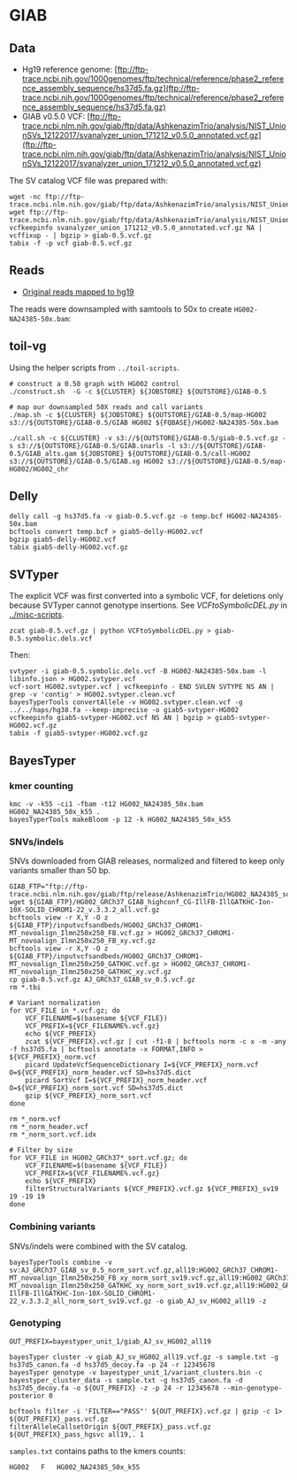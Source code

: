# GIAB

## Data

- Hg19 reference genome: [ftp://ftp-trace.ncbi.nih.gov/1000genomes/ftp/technical/reference/phase2_reference_assembly_sequence/hs37d5.fa.gz](ftp://ftp-trace.ncbi.nih.gov/1000genomes/ftp/technical/reference/phase2_reference_assembly_sequence/hs37d5.fa.gz)
- GIAB v0.5.0 VCF: [ftp://ftp-trace.ncbi.nlm.nih.gov/giab/ftp/data/AshkenazimTrio/analysis/NIST_UnionSVs_12122017/svanalyzer_union_171212_v0.5.0_annotated.vcf.gz](ftp://ftp-trace.ncbi.nlm.nih.gov/giab/ftp/data/AshkenazimTrio/analysis/NIST_UnionSVs_12122017/svanalyzer_union_171212_v0.5.0_annotated.vcf.gz)

The SV catalog VCF file was prepared with:

```
wget -nc ftp://ftp-trace.ncbi.nlm.nih.gov/giab/ftp/data/AshkenazimTrio/analysis/NIST_UnionSVs_12122017/svanalyzer_union_171212_v0.5.0_annotated.vcf.gz
wget ftp://ftp-trace.ncbi.nlm.nih.gov/giab/ftp/data/AshkenazimTrio/analysis/NIST_UnionSVs_12122017/svanalyzer_union_171212_v0.5.0_annotated.vcf.gz.tbi
vcfkeepinfo svanalyzer_union_171212_v0.5.0_annotated.vcf.gz NA | vcffixup - | bgzip > giab-0.5.vcf.gz
tabix -f -p vcf giab-0.5.vcf.gz
```

## Reads

- [Original reads mapped to hg19](ftp://ftp-trace.ncbi.nlm.nih.gov/giab/ftp/data/AshkenazimTrio/HG002_NA24385_son/NIST_HiSeq_HG002_Homogeneity-10953946/NHGRI_Illumina300X_AJtrio_novoalign_bams/HG002.hs37d5.300x.bam)

The reads were downsampled with samtools to 50x to create `HG002-NA24385-50x.bam`:

## toil-vg

Using the helper scripts from `../toil-scripts`.

```
# construct a 0.50 graph with HG002 control
./construct.sh  -G -c ${CLUSTER} ${JOBSTORE} ${OUTSTORE}/GIAB-0.5

# map our downsampled 50X reads and call variants
./map.sh -c ${CLUSTER} ${JOBSTORE} ${OUTSTORE}/GIAB-0.5/map-HG002 s3://${OUTSTORE}/GIAB-0.5/GIAB HG002 ${FQBASE}/HG002-NA24385-50x.bam

./call.sh -c ${CLUSTER} -v s3://${OUTSTORE}/GIAB-0.5/giab-0.5.vcf.gz -s s3://${OUTSTORE}/GIAB-0.5/GIAB.snarls -l s3://${OUTSTORE}/GIAB-0.5/GIAB_alts.gam ${JOBSTORE} ${OUTSTORE}/GIAB-0.5/call-HG002 s3://${OUTSTORE}/GIAB-0.5/GIAB.xg HG002 s3://${OUTSTORE}/GIAB-0.5/map-HG002/HG002_chr

```

## Delly

```
delly call -g hs37d5.fa -v giab-0.5.vcf.gz -o temp.bcf HG002-NA24385-50x.bam
bcftools convert temp.bcf > giab5-delly-HG002.vcf
bgzip giab5-delly-HG002.vcf
tabix giab5-delly-HG002.vcf.gz
```

## SVTyper

The explicit VCF was first converted into a symbolic VCF, for deletions only because SVTyper cannot genotype insertions.
See *VCFtoSymbolicDEL.py* in [../misc-scripts](../misc-scripts).

```
zcat giab-0.5.vcf.gz | python VCFtoSymbolicDEL.py > giab-0.5.symbolic.dels.vcf
```

Then:

```
svtyper -i giab-0.5.symbolic.dels.vcf -B HG002-NA24385-50x.bam -l libinfo.json > HG002.svtyper.vcf
vcf-sort HG002.svtyper.vcf | vcfkeepinfo - END SVLEN SVTYPE NS AN | grep -v 'contig' > HG002.svtyper.clean.vcf
bayesTyperTools convertAllele -v HG002.svtyper.clean.vcf -g ../../haps/hg38.fa --keep-imprecise -o giab5-svtyper-HG002
vcfkeepinfo giab5-svtyper-HG002.vcf NS AN | bgzip > giab5-svtyper-HG002.vcf.gz
tabix -f giab5-svtyper-HG002.vcf.gz
```

## BayesTyper

### kmer counting

```
kmc -v -k55 -ci1 -fbam -t12 HG002_NA24385_50x.bam HG002_NA24385_50x_k55 .
bayesTyperTools makeBloom -p 12 -k HG002_NA24385_50x_k55
```

### SNVs/indels 

SNVs downloaded from GIAB releases, normalized and filtered to keep only variants smaller than 50 bp.

```
GIAB_FTP="ftp://ftp-trace.ncbi.nlm.nih.gov/giab/ftp/release/AshkenazimTrio/HG002_NA24385_son/latest/GRCh37/supplementaryFiles"
wget ${GIAB_FTP}/HG002_GRCh37_GIAB_highconf_CG-IllFB-IllGATKHC-Ion-10X-SOLID_CHROM1-22_v.3.3.2_all.vcf.gz
bcftools view -r X,Y -O z ${GIAB_FTP}/inputvcfsandbeds/HG002_GRCh37_CHROM1-MT_novoalign_Ilmn250x250_FB.vcf.gz > HG002_GRCh37_CHROM1-MT_novoalign_Ilmn250x250_FB_xy.vcf.gz
bcftools view -r X,Y -O z ${GIAB_FTP}/inputvcfsandbeds/HG002_GRCh37_CHROM1-MT_novoalign_Ilmn250x250_GATKHC.vcf.gz > HG002_GRCh37_CHROM1-MT_novoalign_Ilmn250x250_GATKHC_xy.vcf.gz
cp giab-0.5.vcf.gz AJ_GRCh37_GIAB_sv_0.5.vcf.gz
rm *.tbi

# Variant normalization
for VCF_FILE in *.vcf.gz; do
    VCF_FILENAME=$(basename ${VCF_FILE})
    VCF_PREFIX=${VCF_FILENAME%.vcf.gz}
    echo ${VCF_PREFIX}
    zcat ${VCF_PREFIX}.vcf.gz | cut -f1-8 | bcftools norm -c x -m -any -f hs37d5.fa | bcftools annotate -x FORMAT,INFO > ${VCF_PREFIX}_norm.vcf
    picard UpdateVcfSequenceDictionary I=${VCF_PREFIX}_norm.vcf O=${VCF_PREFIX}_norm_header.vcf SD=hs37d5.dict
    picard SortVcf I=${VCF_PREFIX}_norm_header.vcf O=${VCF_PREFIX}_norm_sort.vcf SD=hs37d5.dict
    gzip ${VCF_PREFIX}_norm_sort.vcf
done

rm *_norm.vcf
rm *_norm_header.vcf
rm *_norm_sort.vcf.idx

# Filter by size
for VCF_FILE in HG002_GRCh37*_sort.vcf.gz; do
    VCF_FILENAME=$(basename ${VCF_FILE})
    VCF_PREFIX=${VCF_FILENAME%.vcf.gz}
    echo ${VCF_PREFIX}
    filterStructuralVariants ${VCF_PREFIX}.vcf.gz ${VCF_PREFIX}_sv19 19 -19 19
done
```

### Combining variants

SNVs/indels were combined with the SV catalog.

```
bayesTyperTools combine -v sv:AJ_GRCh37_GIAB_sv_0.5_norm_sort.vcf.gz,all19:HG002_GRCh37_CHROM1-MT_novoalign_Ilmn250x250_FB_xy_norm_sort_sv19.vcf.gz,all19:HG002_GRCh37_CHROM1-MT_novoalign_Ilmn250x250_GATKHC_xy_norm_sort_sv19.vcf.gz,all19:HG002_GRCh37_GIAB_highconf_CG-IllFB-IllGATKHC-Ion-10X-SOLID_CHROM1-22_v.3.3.2_all_norm_sort_sv19.vcf.gz -o giab_AJ_sv_HG002_all19 -z
```

### Genotyping

```
OUT_PREFIX=bayestyper_unit_1/giab_AJ_sv_HG002_all19

bayesTyper cluster -v giab_AJ_sv_HG002_all19.vcf.gz -s sample.txt -g hs37d5_canon.fa -d hs37d5_decoy.fa -p 24 -r 12345678
bayesTyper genotype -v bayestyper_unit_1/variant_clusters.bin -c bayestyper_cluster_data -s sample.txt -g hs37d5_canon.fa -d hs37d5_decoy.fa -o ${OUT_PREFIX} -z -p 24 -r 12345678 --min-genotype-posterior 0

bcftools filter -i 'FILTER=="PASS"' ${OUT_PREFIX}.vcf.gz | gzip -c 1> ${OUT_PREFIX}_pass.vcf.gz
filterAlleleCallsetOrigin ${OUT_PREFIX}_pass.vcf.gz ${OUT_PREFIX}_pass_hgsvc all19,. 1
```

`samples.txt` contains paths to the kmers counts:

```
HG002	F	HG002_NA24385_50x_k55
```
